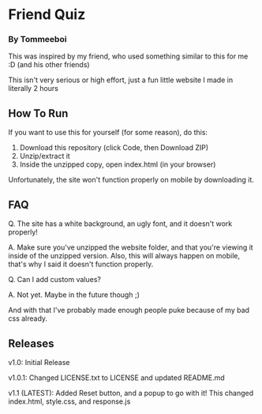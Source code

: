 # Friend Quiz
### By Tommeeboi
This was inspired by my friend, who used something similar to this for me :D (and his other friends)

This isn't very serious or high effort, just a fun little website I made in literally 2 hours

## How To Run
If you want to use this for yourself (for some reason), do this:

1. Download this repository (click Code, then Download ZIP)
2. Unzip/extract it
3. Inside the unzipped copy, open index.html (in your browser)

Unfortunately, the site won't function properly on mobile by downloading it.

## FAQ
Q. The site has a white background, an ugly font, and it doesn't work properly!

A. Make sure you've unzipped the website folder, and that you're viewing it inside of the unzipped version. Also, this will always happen on mobile, that's why I said it doesn't function properly.

Q. Can I add custom values?

A. Not yet. Maybe in the future though ;)

And with that I've probably made enough people puke because of my bad css already.

## Releases
v1.0: Initial Release

v1.0.1: Changed LICENSE.txt to LICENSE and updated README.md

v1.1 (LATEST): Added Reset button, and a popup to go with it! This changed index.html, style.css, and response.js